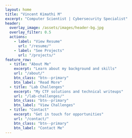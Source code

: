 ```yaml
---
layout: home
title: "Vincent Kimathi M"
excerpt: "Computer Scientist | Cybersecurity Specialist"
header:
  overlay_image: /assets/images/header-bg.jpg
  overlay_filter: 0.5
  actions:
    - label: "View Resume"
      url: "/resume/"
    - label: "See Projects"
      url: "/projects/"
feature_row:
  - title: "About Me"
    excerpt: "Learn about my background and skills"
    url: "/about/"
    btn_class: "btn--primary"
    btn_label: "Read More"
  - title: "Lab Challenges"
    excerpt: "My CTF solutions and technical writeups"
    url: "/lab-challenges/"
    btn_class: "btn--primary"
    btn_label: "View Challenges"
  - title: "Contact"
    excerpt: "Get in touch for opportunities"
    url: "/contact/"
    btn_class: "btn--primary"
    btn_label: "Contact Me"
---
```

